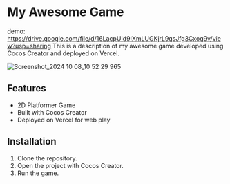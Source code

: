 # My Awesome Game
demo: https://drive.google.com/file/d/16LacpUId9IXmLUGKjrL9qsJfg3Cxoq9v/view?usp=sharing
This is a description of my awesome game developed using Cocos Creator and deployed on Vercel.

![Screenshot_2024 10 08_10 52 29 965](https://github.com/user-attachments/assets/501797ee-0796-456f-a196-ff220e4e4c19)

## Features
- 2D Platformer Game
- Built with Cocos Creator
- Deployed on Vercel for web play

## Installation
1. Clone the repository.
2. Open the project with Cocos Creator.
3. Run the game.
